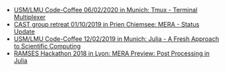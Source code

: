 * [USM/LMU Code-Coffee 06/02/2020 in Munich: Tmux - Terminal Multiplexer](https://github.com/ManuelBehrendt/Notebooks/tree/master/USMCodeCoffee/2020_06_02-Tmux)
* [CAST group retreat 01/10/2019 in Prien Chiemsee: MERA - Status Update](https://github.com/ManuelBehrendt/Notebooks/blob/master/CAST_Retreat2019/MERA_Status_CASTretreat2019.pdf) 
* [USM/LMU Code-Coffee 12/02/2019 in Munich: Julia - A Fresh Approach to Scientific Computing](https://github.com/ManuelBehrendt/Notebooks/blob/master/USMCodeCoffee/2019_02_12-Julia.pdf) 
* [RAMSES Hackathon 2018 in Lyon: MERA Preview: Post Processing in Julia](https://github.com/ManuelBehrendt/Notebooks/blob/master/RUM2018/RUM2018_presentation.ipynb) 
